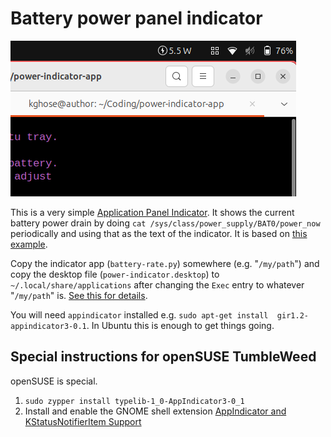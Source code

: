 # Battery power panel indicator 

![](screenshot.png)

This is a very simple [Application Panel Indicator][1]. It shows the current
battery power drain by doing `cat /sys/class/power_supply/BAT0/power_now`
periodically and using that as the text of the indicator. It is based on
[this example][2].

Copy the indicator app (`battery-rate.py`) somewhere (e.g. "`/my/path`") and 
copy the desktop file (`power-indicator.desktop`) to 
`~/.local/share/applications` after changing the `Exec` entry to whatever 
"`/my/path`" is. [See this for details][3].

You will need `appindicator` installed e.g. `sudo apt-get install 
gir1.2-appindicator3-0.1`. In Ubuntu this is enough to get things going.

## Special instructions for openSUSE TumbleWeed

openSUSE is special.
1. `sudo zypper install typelib-1_0-AppIndicator3-0_1`
2. Install and enable the GNOME shell extension [AppIndicator and 
   KStatusNotifierItem Support][4]

[1]: https://wiki.ubuntu.com/DesktopExperienceTeam/ApplicationIndicators`
[2]: https://askubuntu.com/a/820858
[3]: https://unix.stackexchange.com/a/103222
[4]: https://extensions.gnome.org/extension/615/appindicator-support/
